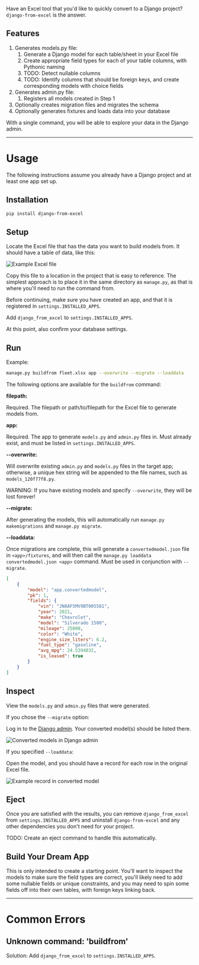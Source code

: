 
Have an Excel tool that you'd like to quickly convert to a Django project? `django-from-excel` is the answer.

## Features

1. Generates models.py file:
   1. Generate a Django model for each table/sheet in your Excel file
   2. Create appropriate field types for each of your table columns, with Pythonic naming
   3. TODO: Detect nullable columns
   4. TODO: Identify columns that should be foreign keys, and create corresponding models with choice fields
2. Generates admin.py file:
   1. Registers all models created in Step 1
3. Optionally creates migration files and migrates the schema
4. Optionally generates fixtures and loads data into your database

With a single command, you will be able to explore your data in the Django admin.

---

# Usage

The following instructions assume you already have a Django project and at least one app set up.

## Installation

``` sh
pip install django-from-excel
```

## Setup

Locate the Excel file that has the data you want to build models from. It should have a table of data, like this:

![Example Excel file](static/img/fleet.xlsx.png)

Copy this file to a location in the project that is easy to reference. The simplest approach is to place it in the same directory as `manage.py`, as that is where you'll need to run the command from.

Before continuing, make sure you have created an app, and that it is registered in `settings.INSTALLED_APPS`.

Add `django_from_excel` to `settings.INSTALLED_APPS`.

At this point, also confirm your database settings.

## Run

Example:

``` sh
manage.py buildfrom fleet.xlsx app --overwrite --migrate --loaddata
  ```

The following options are available for the `buildfrom` command:

**filepath:**

Required. The filepath or path/to/filepath for the Excel file to generate models from.

**app:**

Required. The app to generate `models.py` and `admin.py` files in. Must already exist, and must be listed in `settings.INSTALLED_APPS`.

**--overwrite:**

Will overwrite existing `admin.py` and `models.py` files in the target app; otherwise, a unique hex string will be appended to the file names, such as `models_120f77f8.py`.

WARNING: If you have existing models and specify `--overwrite`, they will be lost forever!

**--migrate:**

After generating the models, this will automatically run `manage.py makemigrations` and `manage.py migrate`.

**--loaddata:**

Once migrations are complete, this will generate a `convertedmodel.json` file in `<app>/fixtures`, and will then call the `manage.py loaddata convertedmodel.json <app>` command.
Must be used in conjunction with `--migrate`.

``` json
[
    {
        "model": "app.convertedmodel",
        "pk": 1,
        "fields": {
            "vin": "JN8AF5MV9BT005581",
            "year": 2021,
            "make": "Chevrolet",
            "model": "Silverado 1500",
            "mileage": 25000,
            "color": "White",
            "engine_size_liters": 6.2,
            "fuel_type": "gasoline",
            "avg_mpg": 24.5394832,
            "is_leased": true
        }
    }
]
```

## Inspect

View the `models.py` and `admin.py` files that were generated.

If you chose the `--migrate` option:

Log in to the [Django admin](http://localhost:8000/admin/). Your converted model(s) should be listed there.

![Converted models in Django admin](static/img/django-admin.png)

If you specified `--loaddata`:

Open the model, and you should have a record for each row in the original Excel file.

![Example record in converted model](static/img/converted-model.png)

## Eject

Once you are satisfied with the results, you can remove `django_from_excel` from `settings.INSTALLED_APPS` and uninstall `django-from-excel` and any other dependencies you don't need for your project.

TODO: Create an eject command to handle this automatically.

## Build Your Dream App

This is only intended to create a starting point. You'll want to inspect the models to make sure the field types are correct, you'll likely need to add some nullable fields or unique constraints, and you may need to spin some fields off into their own tables, with foreign keys linking back.

---

# Common Errors

## Unknown command: 'buildfrom'

Solution: Add `django_from_excel` to `settings.INSTALLED_APPS`.